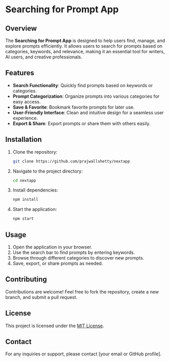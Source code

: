 # Searching for Prompt App

## Overview
The **Searching for Prompt App** is designed to help users find, manage, and explore prompts efficiently. It allows users to search for prompts based on categories, keywords, and relevance, making it an essential tool for writers, AI users, and creative professionals.

## Features
- **Search Functionality**: Quickly find prompts based on keywords or categories.
- **Prompt Categorization**: Organize prompts into various categories for easy access.
- **Save & Favorite**: Bookmark favorite prompts for later use.
- **User-Friendly Interface**: Clean and intuitive design for a seamless user experience.
- **Export & Share**: Export prompts or share them with others easily.

## Installation
1. Clone the repository:
   ```sh
   git clone https://github.com/prajwallshetty/nextapp
   ```
2. Navigate to the project directory:
   ```sh
   cd nextapp
   ```
3. Install dependencies:
   ```sh
   npm install
   ```
4. Start the application:
   ```sh
   npm start
   ```

## Usage
1. Open the application in your browser.
2. Use the search bar to find prompts by entering keywords.
3. Browse through different categories to discover new prompts.
4. Save, export, or share prompts as needed.

## Contributing
Contributions are welcome! Feel free to fork the repository, create a new branch, and submit a pull request.

## License
This project is licensed under the [MIT License](LICENSE).

## Contact
For any inquiries or support, please contact [your email or GitHub profile].

